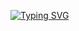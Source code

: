 [![Typing SVG](https://readme-typing-svg.herokuapp.com?color=%2336BCF7&lines=Computer+science+student)](https://git.io/typing-svg) 


<!--
**RDaviddd/rdaviddd** is a ✨ _special_ ✨ repository because its `README.md` (this file) appears on your GitHub profile.

